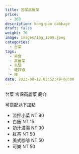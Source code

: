 ```yaml
---
title: 宮保高麗菜
price:
  - 260
description: kong-pao cabbage
draft: false
weight: 76
image: images/img_1509.jpeg
categories:
  - 台菜
tags:
  - 素食
  - 高麗菜
  - 烏醋
  - 乾辣椒
  - 辣
date: 2023-08-12T03:52:49+08:00
---
```


台菜 宮保高麗菜 簡介

可搭配以下加點

- 涼拌小菜  NT 90
- 白飯 NT 15
- 奶汁濃湯 NT 30
- 紅茶  NT 50
- 美式咖啡 NT 50
- 可樂 NT 50

